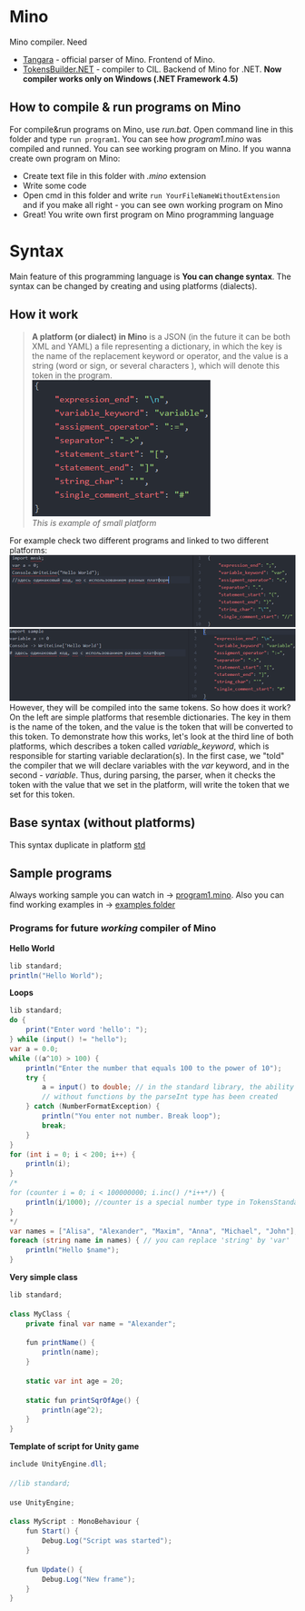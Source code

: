 # Mino
 Mino compiler. Need
 * [Tangara](https://github.com/snaulX/Tangara) - official parser of Mino. Frontend of Mino.
 * [TokensBuilder.NET](https://github.com/snaulX/TokensBuilder.NET) - compiler to CIL. Backend of Mino for .NET.
 **Now compiler works only on Windows (.NET Framework 4.5)**
## How to compile & run programs on Mino
For compile&run programs on Mino, use *run.bat*. Open command line in this folder and type `run program1`. You can see how *program1.mino* was compiled and runned. You can see working program on Mino. If you wanna create own program on Mino:
 * Create text file in this folder with *.mino* extension
 * Write some code
 * Open cmd in this folder and write `run YourFileNameWithoutExtension` and if you make all right - you can see own working program on Mino
 * Great! You write own first program on Mino programming language
# Syntax
Main feature of this programming language is **You can change syntax**. The syntax can be changed by creating and using platforms (dialects).
## How it work
> **A platform (or dialect) in Mino** is a JSON (in the future it can be both XML and YAML) a file representing a dictionary, in which the key is the name of the replacement keyword or operator, and the value is a string (word or sign, or several characters ), which will denote this token in the program.  
![platform-example](res/platform_example.png)  
*This is example of small platform*

For example check two different programs and linked to two different platforms:
![platform-code1](res/platform_code1.png)
![platform-code2](res/platform_code2.png)  
However, they will be compiled into the same tokens. So how does it work? On the left are simple platforms that resemble dictionaries. The key in them is the name of the token, and the value is the token that will be converted to this token. To demonstrate how this works, let's look at the third line of both platforms, which describes a token called *variable_keyword*, which is responsible for starting variable declaration(s). In the first case, we "told" the compiler that we will declare variables with the *var* keyword, and in the second - *variable*. Thus, during parsing, the parser, when it checks the token with the value that we set in the platform, will write the token that we set for this token.
## Base syntax (without platforms)
This syntax duplicate in platform [std](https://github.com/snaulXg/Mino/blob/master/platforms/std.json)
## Sample programs
Always working sample you can watch in -> [program1.mino](https://github.com/snaulX/Mino/blob/master/program.mino).
Also you can find working examples in -> [examples folder](https://github.com/snaulX/Mino/tree/master/examples)
### Programs for future *working* compiler of Mino
**Hello World**
```cs
lib standard;
println("Hello World");
```
**Loops**
```cs
lib standard;
do {
    print("Enter word 'hello': ");
} while (input() != "hello");
var a = 0.0;
while ((a^10) > 100) {
    println("Enter the number that equals 100 to the power of 10");
    try {
        a = input() to double; // in the standard library, the ability to explicitly convert from string type to any numeric type
        // without functions by the parseInt type has been created
    } catch (NumberFormatException) {
        println("You enter not number. Break loop");
        break;
    }
}
for (int i = 0; i < 200; i++) {
    println(i);
}
/*
for (counter i = 0; i < 100000000; i.inc() /*i++*/) {
    println(i/1000); //counter is a special number type in TokensStandard library which optimize use of memory
}
*/
var names = ["Alisa", "Alexander", "Maxim", "Anna", "Michael", "John"];
foreach (string name in names) { // you can replace 'string' by 'var'
    println("Hello $name");
}
```

**Very simple class**
```cs
lib standard;

class MyClass {
    private final var name = "Alexander";

    fun printName() {
        println(name);
    }

    static var int age = 20;

    static fun printSqrOfAge() {
        println(age^2);
    }
}
```

**Template of script for Unity game**
```cs
include UnityEngine.dll;

//lib standard;

use UnityEngine;

class MyScript : MonoBehaviour {
    fun Start() {
        Debug.Log("Script was started");
    }

    fun Update() {
        Debug.Log("New frame");
    }
}
```
